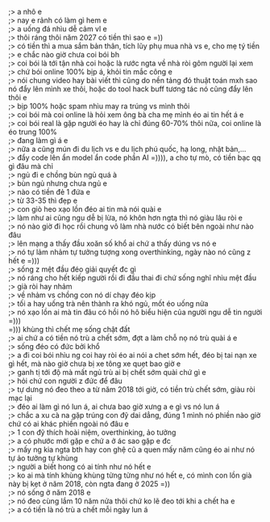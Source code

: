 ;> a nhô e<br>
;> nay e rảnh có làm gì hem e<br>
;> a uống đá nhìu dễ cảm vl e<br>
;> thôi ráng thôi năm 2027 có tiền thì sao e =))<br>
;> có tiền thì a mua sắm bản thân, tích lũy phụ mua nhà vs e, cho mẹ tý tiền<br>
;> e chắc nào giờ chưa coi bói bh<br>
;> coi bói là tới tận nhà coi hoặc là rước ngta về nhà ròi gôm người lại xem<br>
;> chứ bói online 100% bịp á, khỏi tin mắc công e<br>
;> nói chung video hay bài viết thì cũng do nền tảng đó thuật toán mxh sao nó đẩy lên mình xe thôi, hoặc do tool hack buff tương tác nó cũng đẩy lên thôi e<br>
;> bịp 100% hoặc spam nhìu may ra trúng vs mình thôi<br>
;> coi bói mà coi online là hỏi xem ông bà cha mẹ mình éo ai tin hết á e<br>
;> coi bói real là gặp người éo hay là chỉ đúng 60-70% thôi nữa, coi online là éo trung 100%<br>
;> đang làm gì á e<br>
;> nữa a cũng mún đi du lịch vs e du lịch phú quốc, hạ long, nhật bản,...<br>
;> đẩy code lên ẩn model ẩn code phần AI =)))), a cho tự mò, có tiền bạc qq gì đâu mà chỉ<br>
;> ngủ đi e chồng bùn ngủ quá à<br>
;> bùn ngủ nhưng chưa ngủ e<br>
;> nào có tiền đẻ 1 đứa e <br>
;> từ 33-35 thì đẹp e<br>
;> con giò heo xạo lồn đéo ai tin mà nói quài e<br>
;> làm như ai cũng ngu dễ bị lừa, nó khôn hơn ngta thì nó giàu lâu ròi e<br>
;> nó nào giờ đi học rồi chung vô làm nhà nước có biết bên ngoài như nào đâu<br>
;> lên mạng a thấy đầu xoăn số khổ ai chứ a thấy dúng vs nó e<br>
;> nó tự lảm nhảm tự tưởng tượng xong overthinking, ngày nào nó cũng z hết e =)))<br>
;> sống z mệt đầu đéo giải quyết đc gì<br>
;> nó ráng cho hết kiếp người rồi đi đầu thai đi chứ sống nghĩ nhìu mệt đầu<br>
;> già ròi hay nhảm <br>
;> về nhảm vs chồng con nó dí chạy đéo kịp<br>
;> tối a hay uống trà nên thành ra khó ngủ, mốt éo uống nửa<br>
;> nó xạo lồn ai mà tin đâu có hồi nó hô biểu hiện của người ngu dễ tin người =)))<br>
=))) khùng thì chết mẹ sống chật đất<br>
;> ai chứ a có tiền nó trù a chết sớm, đợt a làm chỗ nọ nó trù quài á e<br>
;> sống đéo có đức bởi khổ<br>
;> a đi coi bói nhìu ng coi hay ròi éo ai nói a chet sớm hết, đéo bị tai nạn xe gì hết, mà nào giờ chưa bị xe tông xe quẹt bao giờ e<br>
;> ganh tị tới độ mà mất ngủ trù ai bị chết sớm quài chứ gì e<br>
;> hỏi chứ con người z đức để đâu<br>
;> tự dưng nó đeo theo a từ năm 2018 tới giờ, có tiền trù chết sớm, giàu ròi mạc lại<br>
;> đéo ai làm gì nó lun á, ai chưa bao giờ xưng a e gì vs nó lun á<br>
;> chắc a xu cà na gặp trúng con đỹ dai dẳng, đúng 1 mình nó phiền nào giờ chứ có ai khác phiền ngoài nó đâu e<br>
;> 1 con đỹ thích hoài niệm, overthinking, ảo tưởng<br>
;> a có phước mới gặp e chứ a ở ác sao gặp e đc<br>
;> mấy ng kia ngta bth hay con ghệ cũ a quen mấy năm cũng éo ai như nó tự ảo tưởng tự khùng<br>
;> người a biết hong có ai tính như nó hết e<br>
;> ko ai mà tính khùng khùng tửng tửng như nó hết e, có mình con lồn già này bị kẹt ở năm 2018, còn ngta đang ở 2025 =))<br>
;> nó sống ở năm 2018 e<br>
;> nó đeo cùng lắm 10 năm nửa thôi chứ ko lẽ đeo tới khi a chết ha e<br>
;> a có tiền là nó trù a chết mỗi ngày lun á
